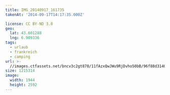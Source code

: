 ```yaml
---
title: IMG_20140917_161735
takenAt: '2014-09-17T14:17:35.000Z'

license: CC BY-ND 3.0
geo:
  lat: 43.601288
  lng: 6.909336
tags:
  - urlaub
  - frankreich
  - camping
url: >-
  //images.ctfassets.net/bncv3c2gt878/11fAzxQwJWu9RjDvho50bB/96f88d3140dd3da7bebd16748d5e10c9/img_20140917_161735_28278689416_o
size: 1215314
image:
  width: 1944
  height: 2592
---
```

